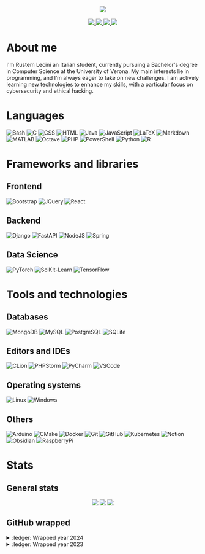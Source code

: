 <p align="center">
    <a href="https://github.com/RustemL02">
        <img src="https://capsule-render.vercel.app/api?type=waving&color=gradient&height=256&fontSize=64&section=header&text=Hi%20there,%20I'm%20Rustem%20👋">
    </a>
</p>

<p align="center">
    <a href="https://www.linkedin.com/in/RustemL02/">
        <img src="https://custom-icon-badges.demolab.com/badge/LinkedIn-0A66C2?style=for-the-badge&logo=LinkedIn-white&logoColor=fff" />
    </a>
    <a href="http://discordapp.com/users/486334942167433217">
        <img src="https://img.shields.io/badge/Discord-%235865F2.svg?style=for-the-badge&logo=discord&logoColor=white" />
    </a>
    <a href="https://x.com/RustemL02">
        <img src="https://img.shields.io/badge/X-%23000000.svg?style=for-the-badge&logo=X&logoColor=white" />
    </a>
    <a href="https://app.hackthebox.com/profile/794324">
        <img src="https://img.shields.io/badge/Hack The Box-%9FEF00.svg?style=for-the-badge&logo=hackthebox&logoColor=white" />
    </a>
</p>

# About me

I'm Rustem Lecini an Italian student, currently pursuing a Bachelor's degree in Computer Science at the University of Verona. My main interests lie in programming, and I’m always eager to take on new challenges. I am actively learning new technologies to enhance my skills, with a particular focus on cybersecurity and ethical hacking.

# Languages

![Bash](https://skillicons.dev/icons?i=bash)
![C](https://skillicons.dev/icons?i=c)
![CSS](https://skillicons.dev/icons?i=css)
![HTML](https://skillicons.dev/icons?i=html)
![Java](https://skillicons.dev/icons?i=java)
![JavaScript](https://skillicons.dev/icons?i=javascript)
![LaTeX](https://skillicons.dev/icons?i=latex)
![Markdown](https://skillicons.dev/icons?i=markdown)
![MATLAB](https://skillicons.dev/icons?i=matlab)
![Octave](https://skillicons.dev/icons?i=octave)
![PHP](https://skillicons.dev/icons?i=php)
![PowerShell](https://skillicons.dev/icons?i=powershell)
![Python](https://skillicons.dev/icons?i=python)
![R](https://skillicons.dev/icons?i=r)

# Frameworks and libraries

## Frontend

![Bootstrap](https://skillicons.dev/icons?i=bootstrap)
![JQuery](https://skillicons.dev/icons?i=jquery)
![React](https://skillicons.dev/icons?i=react)

## Backend

![Django](https://skillicons.dev/icons?i=django)
![FastAPI](https://skillicons.dev/icons?i=fastapi)
![NodeJS](https://skillicons.dev/icons?i=nodejs)
![Spring](https://skillicons.dev/icons?i=spring)

## Data Science

![PyTorch](https://skillicons.dev/icons?i=pytorch)
![SciKit-Learn](https://skillicons.dev/icons?i=sklearn)
![TensorFlow](https://skillicons.dev/icons?i=tensorflow)

# Tools and technologies

## Databases

![MongoDB](https://skillicons.dev/icons?i=mongodb)
![MySQL](https://skillicons.dev/icons?i=mysql)
![PostgreSQL](https://skillicons.dev/icons?i=postgresql)
![SQLite](https://skillicons.dev/icons?i=sqlite)

## Editors and IDEs

![CLion](https://skillicons.dev/icons?i=clion)
![PHPStorm](https://skillicons.dev/icons?i=phpstorm)
![PyCharm](https://skillicons.dev/icons?i=pycharm)
![VSCode](https://skillicons.dev/icons?i=vscode)

## Operating systems

![Linux](https://skillicons.dev/icons?i=linux)
![Windows](https://skillicons.dev/icons?i=windows)

## Others

![Arduino](https://skillicons.dev/icons?i=arduino)
![CMake](https://skillicons.dev/icons?i=cmake)
![Docker](https://skillicons.dev/icons?i=docker)
![Git](https://skillicons.dev/icons?i=git)
![GitHub](https://skillicons.dev/icons?i=github)
![Kubernetes](https://skillicons.dev/icons?i=kubernetes)
![Notion](https://skillicons.dev/icons?i=notion)
![Obsidian](https://skillicons.dev/icons?i=obsidian)
![RaspberryPi](https://skillicons.dev/icons?i=raspberrypi)

# Stats

## General stats

<p align="center">
    <img height=140 src="https://github-rustem-profile-stats.vercel.app/api?username=RustemL02&theme=tokyonight&hide_border=true&show_icons=true&include_all_commits=true&count_private=true" />
    <img height=140 src="https://github-rustem-profile-stats.vercel.app/api/top-langs/?username=RustemL02&theme=tokyonight&hide_border=true&show_icons=true&layout=compact" />
    <img height=140 src="https://github-rustem-profile-streak.vercel.app/api/?user=RustemL02&theme=tokyonight&hide_border=true" />
</p>

## GitHub wrapped

<details close="true">
    <summary>:ledger: Wrapped year 2024</summary>
    <img src="img/wrapped/2024.png" />
</details>
<details close="true">
    <summary>:ledger: Wrapped year 2023</summary>
    <img src="img/wrapped/2023.png" />
</details>
